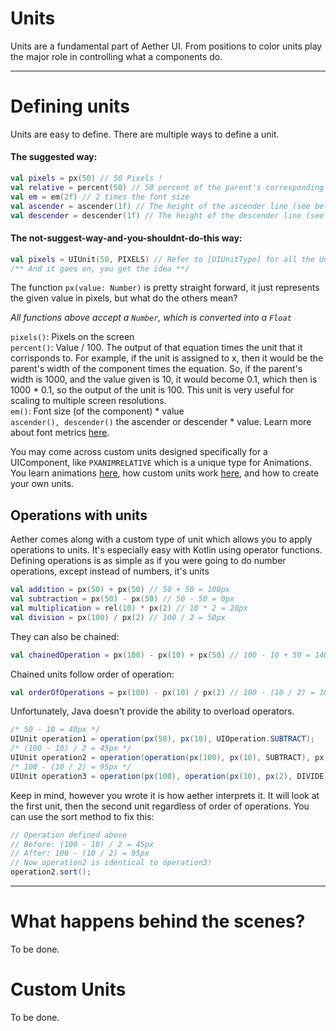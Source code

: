 # Units

Units are a fundamental part of Aether UI. From positions to color units play the major role in controlling what a 
components do.

---
# Defining units

Units are easy to define. There are multiple ways to define a unit.

#### The suggested way: 
```kotlin
val pixels = px(50) // 50 Pixels !
val relative = percent(50) // 50 percent of the parent's corresponding value. (See below for more information)
val em = em(2f) // 2 times the font size
val ascender = ascender(1f) // The height of the ascender line (see below)
val descender = descender(1f) // The height of the descender line (see below)
```

#### The not-suggest-way-and-you-shouldnt-do-this way:
```kotlin
val pixels = UIUnit(50, PIXELS) // Refer to [UIUnitType] for all the Unit types
/** And it goes on, you get the idea **/
```

The function `px(value: Number)` is pretty straight forward, it just represents the given value in pixels, but what do 
the others mean?

_All functions above accept a `Number`, which is converted into a `Float`_

`pixels()`: Pixels on the screen <br>
`percent()`: Value / 100. The output of that equation times the unit that it corrisponds to. For example, if the unit is 
assigned to x, then it would be the parent's width of the component times the equation. So, if the parent's width is 
1000, and the value given is 10, it would become 0.1, which then is 1000 * 0.1, so the output of the unit is 100. This 
unit is very useful for scaling to multiple screen resolutions.<br>
`em()`: Font size (of the component) * value <br>
`ascender(), descender()` the ascender or descender * value. Learn more about font metrics [here](https://en.wikipedia.org/wiki/Ascender_(typography)#/media/File:Typography_Line_Terms.svg).

You may come across custom units designed specifically for a UIComponent, like `PXANIMRELATIVE` which is a unique type 
for Animations. You learn animations [here](/docs/Animation.md), how custom units work [here](#custom-units), and how
to create your own units.

## Operations with units

Aether comes along with a custom type of unit which allows you to apply operations to units. It's especially easy with 
Kotlin using operator functions. Defining operations is as simple as if you were going to do number operations, except 
instead of numbers, it's units

```kotlin
val addition = px(50) + px(50) // 50 + 50 = 100px
val subtraction = px(50) - px(50) // 50 - 50 = 0px
val multiplication = rel(10) * px(2) // 10 * 2 = 20px
val division = px(100) / px(2) // 100 / 2 = 50px
```

They can also be chained:
```kotlin
val chainedOperation = px(100) - px(10) + px(50) // 100 - 10 + 50 = 140px
```

Chained units follow order of operation:
```kotlin
val orderOfOperations = px(100) - px(10) / px(2) // 100 - (10 / 2) = 100 - 5 = 95
```

Unfortunately, Java doesn't provide the ability to overload operators.

```java
/* 50 - 10 = 40px */
UIUnit operation1 = operation(px(50), px(10), UIOperation.SUBTRACT);
/* (100 - 10) / 2 = 45px */
UIUnit operation2 = operation(operation(px(100), px(10), SUBTRACT), px(2), DIVIDE);
/* 100 - (10 / 2) = 95px */
UIUnit operation3 = operation(px(100), operation(px(10), px(2), DIVIDE), SUBTRACT);
```

Keep in mind, however you wrote it is how aether interprets it. It will look at the first unit, then the second unit 
regardless of order of operations. You can use the sort method to fix this:

```java
// Operation defined above
// Before: (100 - 10) / 2 = 45px
// After: 100 - (10 / 2) = 95px
// Now operation2 is identical to operation3!
operation2.sort();
```

---

# What happens behind the scenes?

To be done.

# Custom Units

To be done.